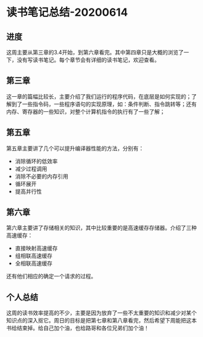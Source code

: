 # 读书笔记总结-20200614
## 进度
这周主要从第三章的3.4开始，到第六章看完。其中第四章只是大概的浏览了一下，没有写读书笔记。每个章节会有详细的读书笔记，欢迎查看。
## 第三章
这一章的篇幅比较长，主要介绍了我们运行的程序代码，在底层是如何实现的；了解到了一些指令码，一些程序语句的实现原理，如：条件判断、指令跳转等；还有内存、寄存器的一些知识，对整个计算机指令的执行有了一些了解；
## 第五章
第五章主要讲了几个可以提升编译器性能的方法，分别有：

- 消除循环的低效率
- 减少过程调用
- 消除不必要的内存引用
- 循环展开
- 提高并行性

## 第六章
第六章主要讲了存储相关的知识，其中比较重要的是高速缓存存储器。介绍了三种高速缓存：

- 直接映射高速缓存
- 组相联高速缓存
- 全相联高速缓存

还有他们相应的确定一个请求的过程。

## 个人总结
这周的读书效率提高的不少，主要是因为放弃了一些不太重要的知识和减少对某个知识点的深入抠它。周日的目标是把第七章和第八章看完，然后希望下周能把这本书给结束掉。给自己加个油，也给路哥和各位兄弟们加个油！